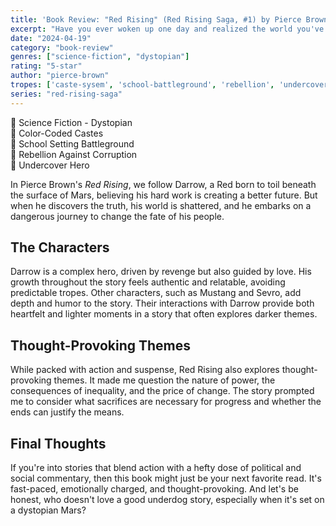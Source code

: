 ```yaml
---
title: 'Book Review: "Red Rising" (Red Rising Saga, #1) by Pierce Brown'
excerpt: "Have you ever woken up one day and realized the world you've been living in is a lie?"
date: "2024-04-19"
category: "book-review"
genres: ["science-fiction", "dystopian"]
rating: "5-star"
author: "pierce-brown"
tropes: ['caste-sysem', 'school-battleground', 'rebellion', 'undercover-hero']
series: "red-rising-saga"
---
```


📍 Science Fiction - Dystopian  
📍 Color-Coded Castes  
📍 School Setting Battleground  
📍 Rebellion Against Corruption  
📍 Undercover Hero  


In Pierce Brown's *Red Rising*, we follow Darrow, a Red born to toil beneath the surface of Mars, believing his hard work is creating a better future. But when he discovers the truth, his world is shattered, and he embarks on a dangerous journey to change the fate of his people.

## The Characters
Darrow is a complex hero, driven by revenge but also guided by love. His growth throughout the story feels authentic and relatable, avoiding predictable tropes. Other characters, such as Mustang and Sevro, add depth and humor to the story. Their interactions with Darrow provide both heartfelt and lighter moments in a story that often explores darker themes.

## Thought-Provoking Themes
While packed with action and suspense, Red Rising also explores thought-provoking themes. It made me question the nature of power, the consequences of inequality, and the price of change. The story prompted me to consider what sacrifices are necessary for progress and whether the ends can justify the means.

## Final Thoughts
If you're into stories that blend action with a hefty dose of political and social commentary, then this book might just be your next favorite read. It's fast-paced, emotionally charged, and thought-provoking. And let's be honest, who doesn't love a good underdog story, especially when it's set on a dystopian Mars?
